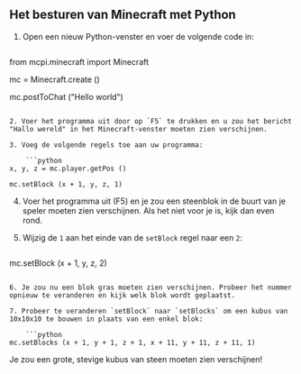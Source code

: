 ## Het besturen van Minecraft met Python

1. Open een nieuw Python-venster en voer de volgende code in:
    
    ```python
from mcpi.minecraft import Minecraft 

mc = Minecraft.create () 

mc.postToChat ("Hello world")
```

2. Voer het programma uit door op `F5` te drukken en u zou het bericht "Hallo wereld" in het Minecraft-venster moeten zien verschijnen.

3. Voeg de volgende regels toe aan uw programma:
    
    ```python
x, y, z = mc.player.getPos () 

mc.setBlock (x + 1, y, z, 1)
```

4. Voer het programma uit (F5) en je zou een steenblok in de buurt van je speler moeten zien verschijnen. Als het niet voor je is, kijk dan even rond.

5. Wijzig de `1` aan het einde van de `setBlock` regel naar een `2`:
    
    ```python
mc.setBlock (x + 1, y, z, 2)
```

6. Je zou nu een blok gras moeten zien verschijnen. Probeer het nummer opnieuw te veranderen en kijk welk blok wordt geplaatst.

7. Probeer te veranderen `setBlock` naar `setBlocks` om een ​​kubus van 10x10x10 te bouwen in plaats van een enkel blok:
    
    ```python
mc.setBlocks (x + 1, y + 1, z + 1, x + 11, y + 11, z + 11, 1)
```

Je zou een grote, stevige kubus van steen moeten zien verschijnen!